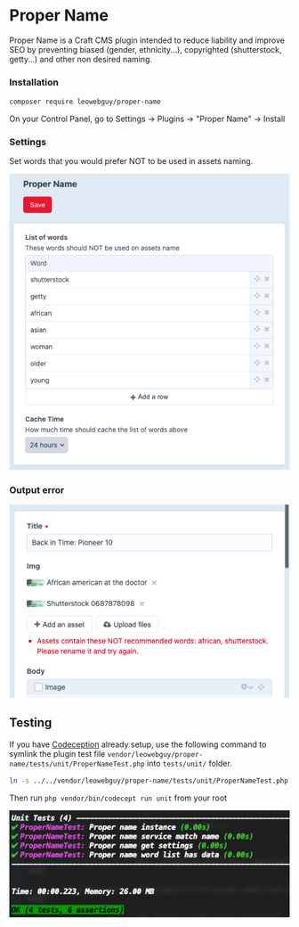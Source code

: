 Proper Name
===

Proper Name is a Craft CMS plugin intended to reduce liability and improve SEO by preventing biased (gender, ethnicity...), copyrighted (shutterstock, getty...) and other non desired naming.

### Installation

```bash
composer require leowebguy/proper-name
```

On your Control Panel, go to Settings → Plugins → "Proper Name" → Install

### Settings

Set words that you would prefer NOT to be used in assets naming.

![Screenshot](resources/proper.png)

### Output error

![Screenshot](resources/error.png)

## Testing

If you have [Codeception](https://craftcms.com/docs/3.x/testing/testing-craft/setup.html) already setup, use the following command to symlink the plugin test file `vendor/leowebguy/proper-name/tests/unit/ProperNameTest.php` into `tests/unit/` folder.

```bash
ln -s ../../vendor/leowebguy/proper-name/tests/unit/ProperNameTest.php ./tests/unit/ProperNameTest.php;
```

Then run `php vendor/bin/codecept run unit` from your root

![Screenshot](resources/test.png)

